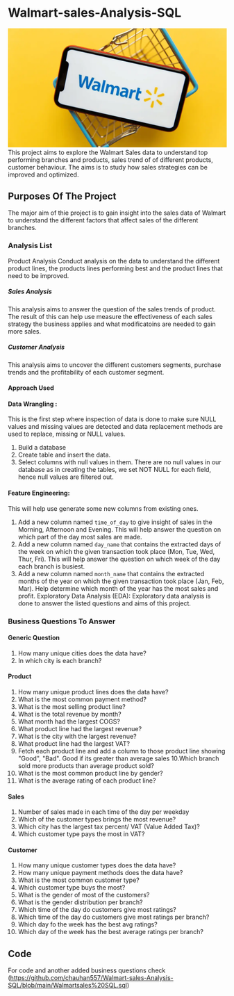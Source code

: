 # Walmart-sales-Analysis-SQL
![Walmart logo](https://github.com/chauhan557/Walmart-sales-Analysis-SQL/blob/main/walmart%20logo.webp)
This project aims to explore the Walmart Sales data to understand top performing branches and products, sales trend of of different products, customer behaviour. The aims is to study how sales strategies can be improved and optimized.

## Purposes Of The Project
The major aim of thie project is to gain insight into the sales data of Walmart to understand the different factors that affect sales of the different branches.

### Analysis List
Product Analysis
Conduct analysis on the data to understand the different product lines, the products lines performing best and the product lines that need to be improved.

##### Sales Analysis
This analysis aims to answer the question of the sales trends of product. The result of this can help use measure the effectiveness of each sales strategy the business applies and what modificatoins are needed to gain more sales.

##### Customer Analysis
This analysis aims to uncover the different customers segments, purchase trends and the profitability of each customer segment.

#### Approach Used
#### Data Wrangling  : 
This is the first step where inspection of data is done to make sure NULL values and missing values are detected and data replacement methods are used to replace, missing or NULL values.
1. Build a database
2. Create table and insert the data.
3. Select columns with null values in them. There are no null values in our database as in creating the tables, we set NOT NULL for each field, hence null values are filtered out.
#### Feature Engineering:
This will help use generate some new columns from existing ones.
1. Add a new column named `time_of_day` to give insight of sales in the Morning, Afternoon and Evening. This will help answer the question on which part of the day most sales are made.
1. Add a new column named `day_name` that contains the extracted days of the week on which the given transaction took place (Mon, Tue, Wed, Thur, Fri). This will help answer the question on which week of the day each branch is busiest.
1. Add a new column named `month_name` that contains the extracted months of the year on which the given transaction took place (Jan, Feb, Mar). Help determine which month of the year has the most sales and profit.
Exploratory Data Analysis (EDA): Exploratory data analysis is done to answer the listed questions and aims of this project.


### Business Questions To Answer
#### Generic Question
1. How many unique cities does the data have?
2. In which city is each branch?
#### Product
1. How many unique product lines does the data have?
2. What is the most common payment method?
3. What is the most selling product line?
4. What is the total revenue by month?
5. What month had the largest COGS?
6. What product line had the largest revenue?
7. What is the city with the largest revenue?
8. What product line had the largest VAT?
9. Fetch each product line and add a column to those product line showing "Good", "Bad". Good if its greater than average sales
10.Which branch sold more products than average product sold?
11. What is the most common product line by gender?
12. What is the average rating of each product line?
#### Sales
1. Number of sales made in each time of the day per weekday
2. Which of the customer types brings the most revenue?
3. Which city has the largest tax percent/ VAT (Value Added Tax)?
4. Which customer type pays the most in VAT?


#### Customer
1. How many unique customer types does the data have?
2. How many unique payment methods does the data have?
3. What is the most common customer type?
4. Which customer type buys the most?
5. What is the gender of most of the customers?
6. What is the gender distribution per branch?
7. Which time of the day do customers give most ratings?
8. Which time of the day do customers give most ratings per branch?
9. Which day fo the week has the best avg ratings?
10. Which day of the week has the best average ratings per branch?

## Code
For code and another added business questions check (https://github.com/chauhan557/Walmart-sales-Analysis-SQL/blob/main/Walmartsales%20SQL.sql)
